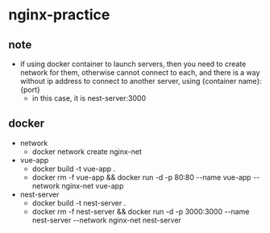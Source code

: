 # nginx-practice

## note

- if using docker container to launch servers, then you need to create network for them, otherwise cannot connect to each, and there is a way without ip address to connect to another server, using {container name}:{port}
  - in this case, it is nest-server:3000

## docker

- network
  - docker network create nginx-net
- vue-app
  - docker build -t vue-app .
  - docker rm -f vue-app && docker run -d -p 80:80 --name vue-app --network nginx-net vue-app 
- nest-server
  - docker build -t nest-server .
  - docker rm -f nest-server && docker run -d -p 3000:3000 --name nest-server --network nginx-net nest-server
